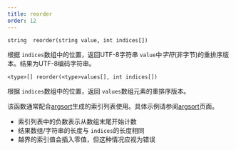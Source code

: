 ```yaml
---
title: reorder
order: 12
---
```

`string  reorder(string value, int indices[])`

根据 `indices`数组中的位置，返回UTF-8字符串 `value`中*字符*(非字节)的重排序版本。结果为UTF-8编码字符串。

`<type>[] reorder(<type>values[], int indices[])`

根据 `indices`数组中的位置，返回 `values`数组元素的重排序版本。

该函数通常配合[argsort](/zh-cn/houdini-vex/arrays/argsort "返回数组排序后的索引")生成的索引列表使用。具体示例请参阅[argsort](/zh-cn/houdini-vex/arrays/argsort "返回数组排序后的索引")页面。

- 索引列表中的负数表示从数组末尾开始计数
- 结果数组/字符串的长度与 `indices`的长度相同
- 越界的索引值会插入零值，但这种情况应视为错误
